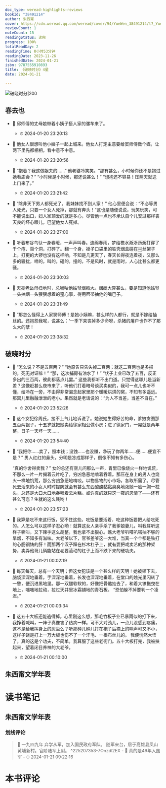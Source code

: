 ```yaml
---
doc_type: weread-highlights-reviews
bookId: "38491214"
author: 朱西甯
cover: https://cdn.weread.qq.com/weread/cover/94/YueWen_38491214/t7_YueWen_38491214.jpg
reviewCount: 1
noteCount: 15
readingStatus: 读完
progress: 100%
totalReadDay: 2
readingTime: 0小时53分钟
readingDate: 2023-11-26
finishedDate: 2024-01-21
isbn: 9787555910893
title: 《破晓时分》4星
date: 2024-01-21

---
```


![ 破晓时分|200](https://cdn.weread.qq.com/weread/cover/94/YueWen_38491214/t7_YueWen_38491214.jpg)


## 春去也


- 📌 邱师傅的丈母娘带着小姨子搭人家的骡车来了。 
    - ⏱ 2024-01-20 23:20:13 

- 📌 他女人很想叫他小姨子一起上城来。他女人打定主意要给窦师傅做个媒，让两下里先都相相，看中意不中意。 
    - ⏱ 2024-01-20 23:20:56 

- 📌 “抱着？我这做姐夫的……”
他老婆冷笑笑。“那有甚么，小时候你还不是抱过她看庙会？”
“小时候是小时候，那还说甚么！”
“想抱还不容易！压两天就送上门来了。” 
    - ⏱ 2024-01-20 23:21:42 

- 📌 “除非天下男人都死光了，我妹妹找不到人家！”
他心里便会说：“不必等男人死光，只要一个女人死掉，那就有奔头！”这也是随便说说，玩笑玩笑，可不能说出口，妇人家顶爱的就是多心，尽管他一点也不承认自个儿安过那样丧天良的坏心眼儿，巴望他女人死掉。 
    - ⏱ 2024-01-20 23:27:00 

- 📌 听着布谷鸟驮一身春暖，一声声叫春。连绵春雨，梦给檐水淅淅沥沥打穿了千个疮、百个洞，打碎了。翻一个身，褂子口袋里的铁壳烟盒碰在￼丝架子上，打更的大锣也没有这样响，不知是几更天了，春天长得夜连着夜，又那么多的骚扰，啼的，叫的，碰的，撞的，不是风时，就是雨时，人心比甚么都更骚。 
    - ⏱ 2024-01-20 23:30:03 

- 📌 天亮老岳母扫地时，总嘀咕他姑爷烟瘾大。烟瘾大算甚么，要是知道他姑爷一头抽烟一头狠狠想着的歪心事，得用笤帚抽他的嘴巴子。 
    - ⏱ 2024-01-20 23:31:49 

- 📌 “那怎么怪得上人家窦师傅！是她小姨嘛，甚么样的人都行，就是不嫁给抽丝的。还抱怨我呢，说甚么：‘一季下来丧掉多少命呀，杀猪的屠户也作不了那么大的孽！ 
    - ⏱ 2024-01-20 23:38:32 
## 破晓时分


- 📌 “怎么说？不是五百两？”
“她原告只告失掉二百两；就这二百两也是多报的，死无对证嘛！”
“那，这次捕房有油水了！”
“状子上业已改了五百，反正多出的三百两，彼此都落点儿罢。”
这些我都听不出门道。只觉得这哪儿是当新差？这像赶甚么夜市来了，听他们打着暗号谈买卖似的，我可一点儿也听不懂，给冷在一旁，不由得非常渴念起家里那个暖暖烘烘的窝，不知有多遥远。那窝儿里融融泄泄的老小。果然就是老话说的：“为人不当差，当差不自在。” 
    - ⏱ 2024-01-20 23:52:26 

- 📌 这个女犯徐周氏，接不上气儿地诉说了。她说她生得好苦的命，爹娘贪图那五百两银子，十五岁就把她卖给徐家相公做小房；进了徐家门，一晃就是两年整，日子一天坏一天…… 
    - ⏱ 2024-01-20 23:54:40 

- 📌 “我把你……卖了，照本钱；没蚀……也没赚，净玩了你两年……便……便宜不是？”
  男人红红的鼻头，分明是冻成那样子，倒像不知有多伤心。 

   “真的你舍得卖我？”
  女的总还有空儿问那么一声，胃里已像烧火一样地饥荒，不那么一片一片揭着云片吃了，穷凶急恶地啃着吞着。那压在身上的男人也烧火一样地饥荒，那么穷凶急恶地啃咬。以物易物的小市场，各取所需了。尽管死去活来的小女人时时提防就会有甚么东西酸酸黏黏臭臭地泼她一脸一胸一枕头，总还是大口大口地吞咽着云片糕。或许真的就只这一夜的恩情了——还有甚么可恋？生就的这么贱哟！ 
    - ⏱ 2024-01-20 23:57:23 

- 📌 我算是吃不来这行饭，受不住这些。吃饭是要活着，吃这种饭要把人给吃死的。人怎么可以这样子忍心哟！就算这女人亲手杀了我爹娘妻儿，叫我耳听这样子嘶叫，又下辣手这么胡整，我也拿不出狠心。瞧大老爷叭嗒叭嗒抽不够的旱烟，不知多有滋味。大老爷以下，官爷差爷这一大堆，当真一个个都是铁打的心肠铜铸的肝！而那两个汉子踩在杉木杠子上，就有耍把戏卖艺的那种架势，卖弄他哥儿俩能站在老要滚动的杠子上而不跌下来的硬功夫。 
    - ⏱ 2024-01-21 00:02:19 

- 📌 每天每天，总有一个天明；但这女犯该是一个甚么样的天明！她被架下去，脑袋深深地垂着，手深深地垂着，长发也深深地垂着，在堂口的烛光里闪转了一瞥，便沉进黑地里。那一双腿软软的，好像把骨骼抽去了，和着大镣拖曳在地上，嗤嗤地拉动，拉过天井里冰霜铺地的青石板。
“恐怕躲不掉要判一个凌迟。” 
    - ⏱ 2024-01-21 00:03:34 

- 📌 这五十大板还能逃得掉。心里刚这么想，那毛竹板子业已暴雨似的打下来，我挣着喊叫，一阵子真像害了热病一样。可不大对劲儿，一点儿没感到疼痛，这不是给我挥身上的灰尘么？听那砰儿砰儿打在袍子后襟上的响声可又不小，这样子饶是打上一万大板也伤不了一个汗毛、一根布丝儿的。
  我便恍然大悟了，真的这是个功夫，不简单，我算服了这些老衙门。五十大板打完，我被扶起来，望着闭目养神的大老爷。 
    - ⏱ 2024-01-21 00:10:00 
## 朱西甯文学年表

 

# 读书笔记

## 朱西甯文学年表

### 划线评论
> 📌 一九四九年
弃学从军，加入国民政府军队。
随军来台，居于高雄县凤山黄埔新村。官阶陆军上尉。  ^225207353-7Onzdl2EX
    - 💭 真的是49年入国军
    - ⏱ 2024-01-21 09:22:16


# 本书评论
